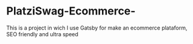 # PlatziSwag-Ecommerce-
This is a project in wich I use Gatsby for make an ecommerce plataform, SEO friendly and ultra speed
